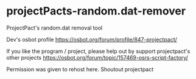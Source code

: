 # projectPacts-random.dat-remover
ProjectPact's random.dat removal tool 

Dev's osbot profile
https://osbot.org/forum/profile/847-projectpact/

If you like the program / project, please help out by support projectpact's other projects
https://osbot.org/forum/topic/157469-osrs-script-factory/





Permission was given to rehost here. Shoutout projectpact


